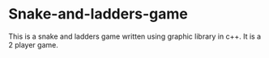 # Snake-and-ladders-game
This is a snake and ladders game written using graphic library in c++. It is a 2 player game.
